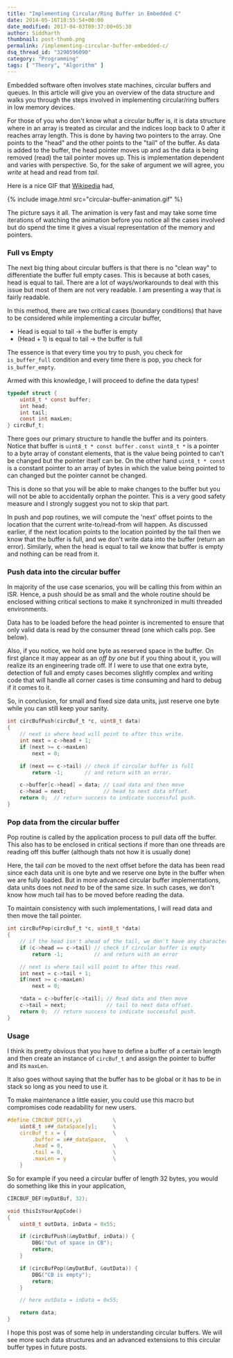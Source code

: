 ```yaml
---
title: "Implementing Circular/Ring Buffer in Embedded C"
date: 2014-05-16T18:55:54+00:00
date_modified: 2017-04-03T09:37:00+05:30
author: Siddharth
thumbnail: post-thumb.png
permalink: /implementing-circular-buffer-embedded-c/
dsq_thread_id: "3290596090"
category: "Programming"
tags: [ "Theory", "Algorithm" ]
---
```


Embedded software often involves state machines, circular buffers and queues. In this article will give you an overview of the data structure and walks you through the steps involved in implementing circular/ring buffers in low memory devices.

For those of you who don't know what a circular buffer is, it is data structure where in an array is treated as circular and the indices loop back to 0 after it reaches array length. This is done by having two pointers to the array. One points to the "head" and the other points to the "tail" of the buffer. As data is added to the buffer, the head pointer moves up and as the data is being removed (read) the tail pointer moves up. This is implementation dependent and varies with perspective. So, for the sake of argument we will agree, you _write_ at head and read from _tail_.

Here is a nice GIF that [Wikipedia](https://en.wikipedia.org/wiki/Circular_buffer) had,

{% include image.html src="circular-buffer-animation.gif" %}

The picture says it all. The animation is very fast and may take some time iterations of watching the animation before you notice all the cases involved but do spend the time it gives a visual representation of the memory and pointers.

### Full vs Empty

The next big thing about circular buffers is that there is no "clean way" to differentiate the buffer full empty cases. This is because at both cases, head is equal to tail. There are a lot of ways/workarounds to deal with this issue but most of them are not very readable. I am presenting a way that is fairly readable.

In this method, there are two critical cases (boundary conditions) that have to be considered while implementing a circular buffer,

  * Head is equal to tail -> the buffer is empty
  * (Head + 1) is equal to tail -> the buffer is full

The essence is that every time you try to push, you check for `is_buffer_full` condition and every time there is pop, you check for `is_buffer_empty`.

Armed with this knowledge, I will proceed to define the data types!

```c
typedef struct {
    uint8_t * const buffer;
    int head;
    int tail;
    const int maxLen;
} circBuf_t;
```

There goes our primary structure to handle the buffer and its pointers. Notice that buffer is `uint8_t * const buffer` . `const uint8_t *` is a pointer to a byte array of constant elements, that is the value being pointed to can't be changed but the pointer itself can be. On the other hand `uint8_t * const` is a constant pointer to an array of bytes in which the value being pointed to can changed but the pointer cannot be changed.

This is done so that you will be able to make changes to the buffer but you will not be able to accidentally orphan the pointer. This is a very good safety measure and I strongly suggest you not to skip that part.

In push and pop routines, we will compute the 'next' offset points to the location that the current write-to/read-from will happen. As discussed earlier, if the next location points to the location pointed by the tail then we know that the buffer is full, and we don't write data into the buffer (return an error). Similarly, when the head is equal to tail we know that buffer is empty and nothing can be read from it.

### Push data into the circular buffer

In majority of the use case scenarios, you will be calling this from within an ISR. Hence, a push should be as small and the whole routine should be enclosed withing critical sections to make it synchronized in multi threaded environments.

Data has to be loaded before the head pointer is incremented to ensure that only valid data is read by the consumer thread (one which calls pop. See below).

Also, if you notice, we hold one byte as reserved space in the buffer. On first glance it may appear as an _off by one_ but if you thing about it, you will realize its an engineering trade off. If I were to use that one extra byte, detection of full and empty cases becomes slightly complex and writing code that will handle all corner cases is time consuming and hard to debug if it comes to it.

So, in conclusion, for small and fixed size data units, just reserve one byte while you can still keep your sanity.

```c
int circBufPush(circBuf_t *c, uint8_t data)
{
    // next is where head will point to after this write.
    int next = c->head + 1;
    if (next >= c->maxLen)
        next = 0;

    if (next == c->tail) // check if circular buffer is full
        return -1;       // and return with an error.

    c->buffer[c->head] = data; // Load data and then move
    c->head = next;            // head to next data offset.
    return 0;  // return success to indicate successful push.
}
```

### Pop data from the circular buffer

Pop routine is called by the application process to pull data off the buffer. This also has to be enclosed in critical sections if more than one threads are reading off this buffer (although thats not how it is usually done)

Here, the tail _can_ be moved to the next offset before the data has been read since each data unit is one byte and we reserve one byte in the buffer when we are fully loaded. But in more advanced circular buffer implementations, data units does not _need_ to be of the same size. In such cases, we don't know how much tail has to be moved before reading the data.

To maintain consistency with such implementations, I will read data and then move the tail pointer.

```c
int circBufPop(circBuf_t *c, uint8_t *data)
{
    // if the head isn't ahead of the tail, we don't have any characters
    if (c->head == c->tail) // check if circular buffer is empty
        return -1;          // and return with an error

    // next is where tail will point to after this read.
    int next = c->tail + 1;
    if(next >= c->maxLen)
        next = 0;

    *data = c->buffer[c->tail]; // Read data and then move
    c->tail = next;             // tail to next data offset.
    return 0;  // return success to indicate successful push.
}
```

### Usage

I think its pretty obvious that you have to define a buffer of a certain length and then create an instance of `circBuf_t` and assign the pointer to buffer and its `maxLen`.

It also goes without saying that the buffer has to be global or it has to be in stack so long as you need to use it.

To make maintenance a little easier, you could use this macro but compromises code readability for new users.

```c
#define CIRCBUF_DEF(x,y)          \
    uint8_t x##_dataSpace[y];     \
    circBuf_t x = {               \
        .buffer = x##_dataSpace,      \
        .head = 0,                \
        .tail = 0,                \
        .maxLen = y               \
    }
```

So for example if you need a circular buffer of length 32 bytes, you would do something like this in your application,

```c
CIRCBUF_DEF(myDatBuf, 32);

void thisIsYourAppCode()
{
    uint8_t outData, inData = 0x55;

    if (circBufPush(&myDatBuf, inData)) {
        DBG("Out of space in CB");
        return;
    }

    if (circBufPop(&myDatBuf, &outData)) {
        DBG("CB is empty");
        return;
    }

    // here outData = inData = 0x55;

    return data;
}
```

I hope this post was of some help in understanding circular buffers. We will see more such data structures and an advanced extensions to this circular buffer types in future posts.
